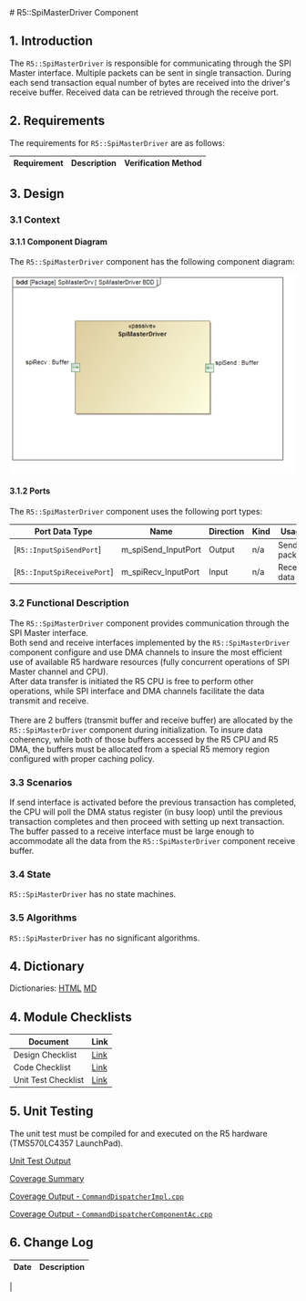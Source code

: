 <title>R5::SpiMasterDriver Component SDD</title>
# R5::SpiMasterDriver Component

## 1. Introduction

The `R5::SpiMasterDriver` is responsible for communicating through the SPI Master interface.
Multiple packets can be sent in single transaction.
During each send transaction equal number of bytes are received into the driver's receive buffer.
Received data can be retrieved through the receive port.

## 2. Requirements

The requirements for `R5::SpiMasterDriver` are as follows:

Requirement | Description | Verification Method
----------- | ----------- | -------------------

## 3. Design

### 3.1 Context

#### 3.1.1 Component Diagram

The `R5::SpiMasterDriver` component has the following component diagram:

![`R5::SpiMasterDriver` Diagram](img/SpiMasterDriverBDD.jpg "SpiMasterDriver")

#### 3.1.2 Ports

The `R5::SpiMasterDriver` component uses the following port types:

Port Data Type | Name | Direction | Kind | Usage
-------------- | ---- | --------- | ---- | -----
[`R5::InputSpiSendPort`] | m_spiSend_InputPort | Output | n/a | Send packets
[`R5::InputSpiReceivePort`] | m_spiRecv_InputPort | Input | n/a | Receive data

### 3.2 Functional Description

The `R5::SpiMasterDriver` component provides communication through the SPI Master interface.
<br>Both send and receive interfaces implemented by the `R5::SpiMasterDriver` component configure and use DMA channels to insure the most efficient use of available R5 hardware resources (fully concurrent operations of SPI Master channel and CPU).
<br>After data transfer is initiated the R5 CPU is free to perform other operations, while SPI interface and DMA channels facilitate the data transmit and receive.
<br>
<br>There are 2 buffers (transmit buffer and receive buffer) are allocated by the `R5::SpiMasterDriver` component during initialization.
To insure data coherency, while both of those buffers accessed by the R5 CPU and R5 DMA, the buffers must be allocated from a special R5 memory region configured with proper caching policy.

### 3.3 Scenarios

If send interface is activated before the previous transaction has completed, the CPU will poll the DMA status register (in busy loop) until the previous transaction completes and then proceed with setting up next transaction.
<br>The buffer passed to a receive interface must be large enough to accommodate all the data from the `R5::SpiMasterDriver` component receive buffer.

### 3.4 State

`R5::SpiMasterDriver` has no state machines.

### 3.5 Algorithms

`R5::SpiMasterDriver` has no significant algorithms.

## 4. Dictionary

Dictionaries: [HTML](SpiMasterDriver.html) [MD](SpiMasterDriver.md)

## 4. Module Checklists

Document | Link
-------- | ----
Design Checklist | [Link](Checklist_Design.xlsx)
Code Checklist | [Link](Checklist_Code.xlsx)
Unit Test Checklist | [Link](Checklist_Unit_Test.xls)

## 5. Unit Testing

The unit test must be compiled for and executed on the R5 hardware (TMS570LC4357 LaunchPad).

[Unit Test Output](../test/ut/output/test.txt)

[Coverage Summary](../test/ut/output/SvcSpiMasterDriver_gcov.txt)

[Coverage Output - `CommandDispatcherImpl.cpp`](../test/ut/output/CommandDispatcherImpl.cpp.gcov)

[Coverage Output - `CommandDispatcherComponentAc.cpp`](../test/ut/output/CommandDispatcherComponentAc.cpp.gcov)

## 6. Change Log

Date | Description
---- | -----------
 |



